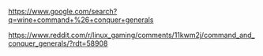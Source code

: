 https://www.google.com/search?q=wine+command+%26+conquer+generals

https://www.reddit.com/r/linux_gaming/comments/11kwm2j/command_and_conquer_generals/?rdt=58908
